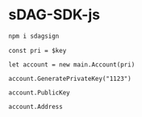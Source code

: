 # sDAG-SDK-js

``` bash
npm i sdagsign
```

```
const pri = $key 

let account = new main.Account(pri)

account.GeneratePrivateKey("1123")

account.PublicKey

account.Address
```


